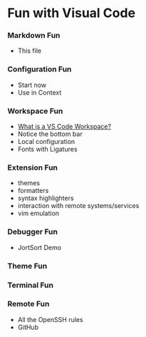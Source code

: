 # Fun with Visual Code

### Markdown Fun

- This file

### Configuration Fun

- Start now
- Use in Context

### Workspace Fun

- [What is a VS Code Workspace?](https://code.visualstudio.com/docs/editor/workspaces)
- Notice the bottom bar
- Local configuration
- Fonts with Ligatures

### Extension Fun

- themes
- formatters
- syntax highlighters
- interaction with remote systems/services
- vim emulation

### Debugger Fun

- JortSort Demo

### Theme Fun

### Terminal Fun

### Remote Fun

- All the OpenSSH rules
- GitHub
  